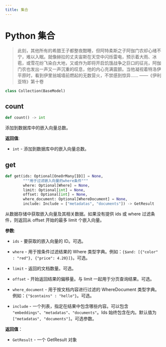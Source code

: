 ```yaml
---
title: 集合
---
```


# Python 集合  


> 此刻，其他所有的希腊王子都整夜酣睡，但阿特柔斯之子阿伽门农却心绪不宁，难以入眠。就像赫拉的丈夫宙斯在天空中闪烁雷电，预示着大雨、冰雹，或雪花纷飞染白大地，又或作为即将开启饥饿战争之巨口的征兆，阿伽门农也发出一声又一声沉重的叹息，他的内心充满震颤。当他凝视着特洛伊平原时，看到伊里翁城墙前燃起的无数营火，不禁感到惊异…… ——《伊利亚特》第十卷



```python
class Collection(BaseModel)
```

## count

```python
def count() -> int
```

添加到数据库中的嵌入向量总数。

**返回值**:

- `int` - 添加到数据库中的嵌入向量总数。

## get

```python
def get(ids: Optional[OneOrMany[ID]] = None,
        """用于过滤嵌入向量的where条件"""
        where: Optional[Where] = None,
        limit: Optional[int] = None,
        offset: Optional[int] = None,
        where_document: Optional[WhereDocument] = None,
        include: Include = ["metadatas", "documents"]) -> GetResult
```

从数据存储中获取嵌入向量及其相关数据。如果没有提供 ids 或 where 过滤条件，则返回从 offset 开始的最多 limit 个嵌入向量。

**参数**:

- `ids` - 要获取的嵌入向量的 ID。可选。
- `where` - 用于按条件过滤结果的 Where 类型字典。例如：`{$and: [{"color" : "red"}, {"price": 4.20}]}`。可选。
- `limit` - 返回的文档数量。可选。
- `offset` - 开始返回结果的偏移量。与 limit 一起用于分页查询结果。可选。
- `where_document` - 用于按文档内容进行过滤的 WhereDocument 类型字典。例如：`{"$contains" : "hello"}`。可选。

- `include` - 一个列表，指定在结果中包含哪些内容。可以包含 `"embeddings"`、`"metadatas"`、`"documents"`。Ids 始终包含在内。默认值为 `["metadatas", "documents"]`。可选参数。

**返回值**：

- `GetResult` - 一个 GetResult 对象